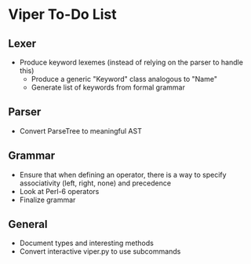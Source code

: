 # Viper To-Do List


## Lexer

- Produce keyword lexemes (instead of relying on the parser to handle this)
  - Produce a generic "Keyword" class analogous to "Name"
  - Generate list of keywords from formal grammar


## Parser

- Convert ParseTree to meaningful AST


## Grammar

- Ensure that when defining an operator, there is a way to specify associativity (left, right, none) and precedence
- Look at Perl-6 operators
- Finalize grammar


## General

- Document types and interesting methods
- Convert interactive viper.py to use subcommands
